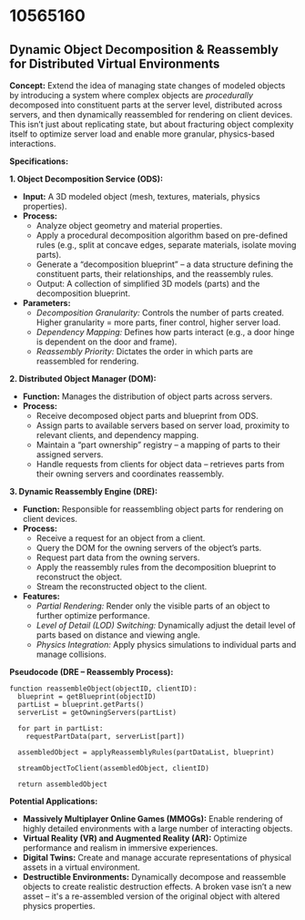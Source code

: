 # 10565160

## Dynamic Object Decomposition & Reassembly for Distributed Virtual Environments

**Concept:** Extend the idea of managing state changes of modeled objects by introducing a system where complex objects are *procedurally* decomposed into constituent parts at the server level, distributed across servers, and then dynamically reassembled for rendering on client devices. This isn’t just about replicating state, but about fracturing object complexity itself to optimize server load and enable more granular, physics-based interactions.

**Specifications:**

**1. Object Decomposition Service (ODS):**

*   **Input:** A 3D modeled object (mesh, textures, materials, physics properties).
*   **Process:**
    *   Analyze object geometry and material properties.
    *   Apply a procedural decomposition algorithm based on pre-defined rules (e.g., split at concave edges, separate materials, isolate moving parts).
    *   Generate a “decomposition blueprint” – a data structure defining the constituent parts, their relationships, and the reassembly rules.
    *   Output: A collection of simplified 3D models (parts) and the decomposition blueprint.
*   **Parameters:**
    *   *Decomposition Granularity:* Controls the number of parts created. Higher granularity = more parts, finer control, higher server load.
    *   *Dependency Mapping:* Defines how parts interact (e.g., a door hinge is dependent on the door and frame).
    *   *Reassembly Priority:* Dictates the order in which parts are reassembled for rendering.

**2. Distributed Object Manager (DOM):**

*   **Function:** Manages the distribution of object parts across servers.
*   **Process:**
    *   Receive decomposed object parts and blueprint from ODS.
    *   Assign parts to available servers based on server load, proximity to relevant clients, and dependency mapping.
    *   Maintain a “part ownership” registry – a mapping of parts to their assigned servers.
    *   Handle requests from clients for object data – retrieves parts from their owning servers and coordinates reassembly.

**3. Dynamic Reassembly Engine (DRE):**

*   **Function:** Responsible for reassembling object parts for rendering on client devices.
*   **Process:**
    *   Receive a request for an object from a client.
    *   Query the DOM for the owning servers of the object’s parts.
    *   Request part data from the owning servers.
    *   Apply the reassembly rules from the decomposition blueprint to reconstruct the object.
    *   Stream the reconstructed object to the client.
*   **Features:**
    *   *Partial Rendering:* Render only the visible parts of an object to further optimize performance.
    *   *Level of Detail (LOD) Switching:* Dynamically adjust the detail level of parts based on distance and viewing angle.
    *   *Physics Integration:* Apply physics simulations to individual parts and manage collisions.

**Pseudocode (DRE – Reassembly Process):**

```
function reassembleObject(objectID, clientID):
  blueprint = getBlueprint(objectID)
  partList = blueprint.getParts()
  serverList = getOwningServers(partList)

  for part in partList:
    requestPartData(part, serverList[part])

  assembledObject = applyReassemblyRules(partDataList, blueprint)

  streamObjectToClient(assembledObject, clientID)

  return assembledObject
```

**Potential Applications:**

*   **Massively Multiplayer Online Games (MMOGs):** Enable rendering of highly detailed environments with a large number of interacting objects.
*   **Virtual Reality (VR) and Augmented Reality (AR):** Optimize performance and realism in immersive experiences.
*   **Digital Twins:** Create and manage accurate representations of physical assets in a virtual environment.
*   **Destructible Environments:** Dynamically decompose and reassemble objects to create realistic destruction effects.  A broken vase isn’t a new asset – it's a re-assembled version of the original object with altered physics properties.